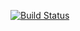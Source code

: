 [![Build Status](https://travis-ci.org/pear/File_IMC.png?branch=0.6.0)](https://travis-ci.org/pear/File_IMC)
